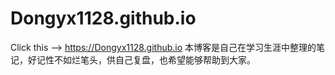 # Dongyx1128.github.io
Click this --> https://Dongyx1128.github.io
本博客是自己在学习生涯中整理的笔记，好记性不如烂笔头，供自己复盘，也希望能够帮助到大家。
